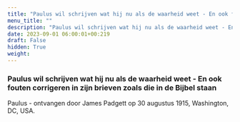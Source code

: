 ```yaml
---
title: "Paulus wil schrijven wat hij nu als de waarheid weet - En ook fouten corrigeren in zijn brieven zoals die in de Bijbel staan"
menu_title: ""
description: "Paulus wil schrijven wat hij nu als de waarheid weet - En ook fouten corrigeren in zijn brieven zoals die in de Bijbel staan"
date: 2023-09-01 06:00:01+00:219
draft: False
hidden: True
weight:
---
```

### Paulus wil schrijven wat hij nu als de waarheid weet - En ook fouten corrigeren in zijn brieven zoals die in de Bijbel staan

Paulus - ontvangen door James Padgett op 30 augustus 1915, Washington, DC, USA.

